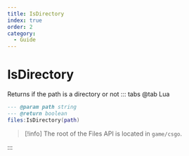 ```yaml
---
title: IsDirectory
index: true
order: 2
category:
  - Guide
---
```


# IsDirectory
Returns if the path is a directory or not
::: tabs
@tab Lua
```lua
--- @param path string
--- @return boolean
files:IsDirectory(path)
```
> [!info]
> The root of the Files API is located in `game/csgo`.

:::